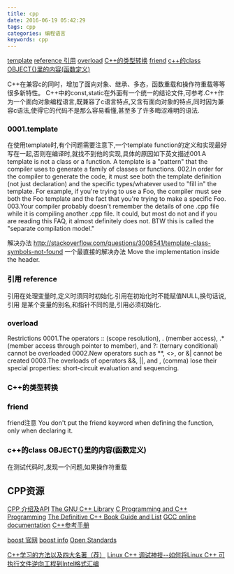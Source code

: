 ```yaml
---
title: cpp
date: 2016-06-19 05:42:29
tags: cpp
categories: 编程语言
keywords: cpp
---
```


<a href="#id0001">template</a>
<a href="#id0002">reference 引用</a> 
<a href="#id0003">overload</a>
<a href="#id0004">C++的类型转换</a>
<a href="#id0005">friend</a>
<a href="#id0006">c++的class OBJECT{}里的内容(函数定义)</a>


C++在兼容c的同时，增加了面向对象、继承、多态，函数重载和操作符重载等等很多新特性。
C++中的const,static在外面有一个统一的结论文件,可参考.C++作为一个面向对象编程语言,既兼容了c语言特点,又含有面向对象的特点,同时因为兼容c语法,使得它的代码不是那么容易看懂,甚至多了许多晦涩难明的语法.

### <a name="id0001" style="color: black">0001.template</a>
在使用template时,有个问题需要注意下,一个template function的定义和实现最好写在一起,否则在编译时,就找不到他的实现,具体的原因如下英文描述001.A template is not a class or a function. A template is a "pattern" that the compiler uses to generate a family of classes or functions.  002.In order for the compiler to generate the code, it must see both the template definition (not just declaration) and the specific types/whatever used to "fill in" the template. For example, if you're trying to use a Foo, the compiler must see both the Foo template and the fact that you're trying to make a specific Foo.  003.Your compiler probably doesn't remember the details of one .cpp file while it is compiling another .cpp file. It could, but most do not and if you are reading this FAQ, it almost definitely does not. BTW this is called the "separate compilation model."

<!--more-->
  解决办法
  http://stackoverflow.com/questions/3008541/template-class-symbols-not-found 一个最直接的解决办法 Move the implementation inside the header.

### <a name="id0002" style="color: black">引用 reference</a>
  引用在处理变量时,定义时须同时初始化.引用在初始化时不能赋值NULL,换句话说,引用 是某个变量的别名,和指针不同的是,引用必须初始化.

### <a name="id0003" style="color: black">overload</a>
  Restrictions
  0001.The operators :: (scope resolution), . (member access), .* (member access 
  through pointer to member), and ?: (ternary conditional) cannot be overloaded
  0002.New operators such as **, <>, or &| cannot be created
  0003.The overloads of operators &&, ||, and , (comma) lose their special 
  properties: short-circuit evaluation and sequencing. 

### <a name="id0004" style="color: black">C++的类型转换</a>
### <a name="id0005" style="color: black">friend</a>
  friend注意 You don't put the friend keyword when defining the function, only when declaring it.  

### <a name="id0006" style="color: black">c++的class OBJECT{}里的内容(函数定义)</a>
  在测试代码时,发现一个问题,如果操作符重载

## CPP资源
[CPP 介绍及API](http://www.cplusplus.com/info/)
[The GNU C++ Library](https://gcc.gnu.org/onlinedocs/libstdc++/)
[C Programming and C++ Programming](http://www.cprogramming.com/)
[The Definitive C++ Book Guide and List](http://stackoverflow.com/questions/388242/the-definitive-c-book-guide-and-list)
[GCC online documentation](https://gcc.gnu.org/onlinedocs/)
[C++参考手册](http://zh.cppreference.com/w/%E9%A6%96%E9%A1%B5)

[boost 官网](http://www.boost.org/)
[boost info](http://stackoverflow.com/tags/boost/info)
[Open Standards](http://www.open-std.org/)

[C++学习的方法以及四大名著（荐）](http://www.cnblogs.com/pugang/archive/2012/08/17/2643710.html)
[Linux C++ 调试神技--如何将Linux C++ 可执行文件逆向工程到Intel格式汇编](http://www.cnblogs.com/pugang/p/4035314.html)
